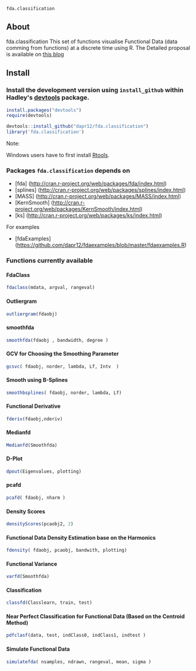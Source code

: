   `fda.classification`


## About
fda.classification This set of functions visualise Functional Data (data comming from functions) at a discrete time using R.
The Detailed proposal is available on [this blog](http://dapr12.wordpress.com/) 

## Install

### Install the development version using `install_github` within Hadley's [devtools](https://github.com/hadley/devtools) package.

```R
install.packages("devtools")
require(devtools)

devtools::install_github("dapr12/fda.classification")
library('fda.classification')
```

Note: 

Windows users have to first install [Rtools](http://cran.r-project.org/bin/windows/Rtools/).

### Packages `fda.classification` depends on
+ [fda] (http://cran.r-project.org/web/packages/fda/index.html)
+ [splines] (http://cran.r-project.org/web/packages/splines/index.html)
+ [MASS] (http://cran.r-project.org/web/packages/MASS/index.html)
+ [KernSmooth] (http://cran.r-project.org/web/packages/KernSmooth/index.html)
+ [ks] (http://cran.r-project.org/web/packages/ks/index.html)


For examples
+ [fdaExamples] (https://github.com/dapr12/fdaexamples/blob/master/fdaexamples.R)


### Functions currently available


#### FdaClass

```r
fdaclass(mdata, argval, rangeval) 
```


#### Outliergram

```r
outliergram(fdaobj)
```


#### smoothfda

```r
smoothfda(fdaobj , bandwidth, degree )
```

#### GCV for Choosing the Smoothing Parameter 

```r
gcsvc( fdaobj, norder, lambda, Lf, Intv  )
```


#### Smooth using B-Splines

```r
smoothbsplines( fdaobj, norder, lambda, Lf)
```


#### Functional Derivative

```r
fderiv(fdaobj,nderiv) 
```


#### Medianfd

```r
Medianfd(Smoothfda)
```

#### D-Plot
```r
dpout(Eigenvalues, plotting)
```


#### pcafd

```r
pcafd( fdaobj, nharm )
```


#### Density Scores

```r
densityScores(pcaobj2, 2)
```


#### Functional Data Density Estimation base on the Harmonics 

```r
fdensity( fdaobj, pcaobj, bandwith, plotting)
```


#### Functional Variance 

```r
varfd(Smoothfda)
```


#### Classification 

```r
classfd(Classlearn, train, test)
```


#### Near Perfect Classification for Functional Data  (Based on the Centroid Method)

```r
pdfclasf(data, test, indClass0, indClass1, indtest )
```


#### Simulate Functional Data  

```r
simulatefda( nsamples, ndrawn, rangeval, mean, sigma )
```

